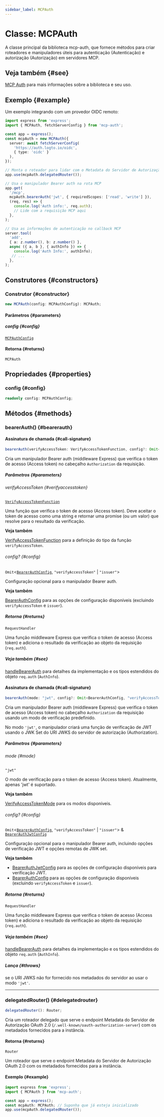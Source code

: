 ```yaml
---
sidebar_label: MCPAuth
---
```


# Classe: MCPAuth

A classe principal da biblioteca mcp-auth, que fornece métodos para criar roteadores e manipuladores úteis para autenticação (Autenticação) e autorização (Autorização) em servidores MCP.

## Veja também {#see}

[MCP Auth](https://mcp-auth.dev) para mais informações sobre a biblioteca e seu uso.

## Exemplo {#example}

Um exemplo integrando com um provedor OIDC remoto:

```ts
import express from 'express';
import { MCPAuth, fetchServerConfig } from 'mcp-auth';

const app = express();
const mcpAuth = new MCPAuth({
  server: await fetchServerConfig(
    'https://auth.logto.io/oidc',
    { type: 'oidc' }
  ),
});

// Monta o roteador para lidar com o Metadata do Servidor de Autorização OAuth 2.0
app.use(mcpAuth.delegatedRouter());

// Usa o manipulador Bearer auth na rota MCP
app.get(
  '/mcp',
  mcpAuth.bearerAuth('jwt', { requiredScopes: ['read', 'write'] }),
  (req, res) => {
    console.log('Auth info:', req.auth);
    // Lide com a requisição MCP aqui
  },
);

// Usa as informações de autenticação no callback MCP
server.tool(
  'add',
  { a: z.number(), b: z.number() },
  async ({ a, b }, { authInfo }) => {
    console.log('Auth Info:', authInfo);
   // ...
  },
);
```

## Construtores {#constructors}

### Construtor {#constructor}

```ts
new MCPAuth(config: MCPAuthConfig): MCPAuth;
```

#### Parâmetros {#parameters}

##### config {#config}

[`MCPAuthConfig`](/references/js/type-aliases/MCPAuthConfig.md)

#### Retorna {#returns}

`MCPAuth`

## Propriedades {#properties}

### config {#config}

```ts
readonly config: MCPAuthConfig;
```

## Métodos {#methods}

### bearerAuth() {#bearerauth}

#### Assinatura de chamada {#call-signature}

```ts
bearerAuth(verifyAccessToken: VerifyAccessTokenFunction, config?: Omit<BearerAuthConfig, "verifyAccessToken" | "issuer">): RequestHandler;
```

Cria um manipulador Bearer auth (middleware Express) que verifica o token de acesso (Access token) no cabeçalho `Authorization` da requisição.

##### Parâmetros {#parameters}

###### verifyAccessToken {#verifyaccesstoken}

[`VerifyAccessTokenFunction`](/references/js/type-aliases/VerifyAccessTokenFunction.md)

Uma função que verifica o token de acesso (Access token). Deve aceitar o token de acesso como uma string e retornar uma promise (ou um valor) que resolve para o resultado da verificação.

**Veja também**

[VerifyAccessTokenFunction](/references/js/type-aliases/VerifyAccessTokenFunction.md) para a definição do tipo da função `verifyAccessToken`.

###### config? {#config}

`Omit`\<[`BearerAuthConfig`](/references/js/type-aliases/BearerAuthConfig.md), `"verifyAccessToken"` \| `"issuer"`\>

Configuração opcional para o manipulador Bearer auth.

**Veja também**

[BearerAuthConfig](/references/js/type-aliases/BearerAuthConfig.md) para as opções de configuração disponíveis (excluindo `verifyAccessToken` e `issuer`).

##### Retorna {#returns}

`RequestHandler`

Uma função middleware Express que verifica o token de acesso (Access token) e adiciona o resultado da verificação ao objeto da requisição (`req.auth`).

##### Veja também {#see}

[handleBearerAuth](/references/js/functions/handleBearerAuth.md) para detalhes da implementação e os tipos estendidos do objeto `req.auth` (`AuthInfo`).

#### Assinatura de chamada {#call-signature}

```ts
bearerAuth(mode: "jwt", config?: Omit<BearerAuthConfig, "verifyAccessToken" | "issuer"> & BearerAuthJwtConfig): RequestHandler;
```

Cria um manipulador Bearer auth (middleware Express) que verifica o token de acesso (Access token) no cabeçalho `Authorization` da requisição usando um modo de verificação predefinido.

No modo `'jwt'`, o manipulador criará uma função de verificação de JWT usando o JWK Set do URI JWKS do servidor de autorização (Authorization).

##### Parâmetros {#parameters}

###### mode {#mode}

`"jwt"`

O modo de verificação para o token de acesso (Access token). Atualmente, apenas 'jwt' é suportado.

**Veja também**

[VerifyAccessTokenMode](/references/js/type-aliases/VerifyAccessTokenMode.md) para os modos disponíveis.

###### config? {#config}

`Omit`\<[`BearerAuthConfig`](/references/js/type-aliases/BearerAuthConfig.md), `"verifyAccessToken"` \| `"issuer"`\> & [`BearerAuthJwtConfig`](/references/js/type-aliases/BearerAuthJwtConfig.md)

Configuração opcional para o manipulador Bearer auth, incluindo opções de verificação JWT e opções remotas de JWK set.

**Veja também**

 - [BearerAuthJwtConfig](/references/js/type-aliases/BearerAuthJwtConfig.md) para as opções de configuração disponíveis para verificação JWT.
 - [BearerAuthConfig](/references/js/type-aliases/BearerAuthConfig.md) para as opções de configuração disponíveis (excluindo `verifyAccessToken` e `issuer`).

##### Retorna {#returns}

`RequestHandler`

Uma função middleware Express que verifica o token de acesso (Access token) e adiciona o resultado da verificação ao objeto da requisição (`req.auth`).

##### Veja também {#see}

[handleBearerAuth](/references/js/functions/handleBearerAuth.md) para detalhes da implementação e os tipos estendidos do objeto `req.auth` (`AuthInfo`).

##### Lança {#throws}

se o URI JWKS não for fornecido nos metadados do servidor ao usar o modo `'jwt'`.

***

### delegatedRouter() {#delegatedrouter}

```ts
delegatedRouter(): Router;
```

Cria um roteador delegado que serve o endpoint Metadata do Servidor de Autorização OAuth 2.0 (`/.well-known/oauth-authorization-server`) com os metadados fornecidos para a instância.

#### Retorna {#returns}

`Router`

Um roteador que serve o endpoint Metadata do Servidor de Autorização OAuth 2.0 com os metadados fornecidos para a instância.

#### Exemplo {#example}

```ts
import express from 'express';
import { MCPAuth } from 'mcp-auth';

const app = express();
const mcpAuth: MCPAuth; // Suponha que já esteja inicializado
app.use(mcpAuth.delegatedRouter());
```